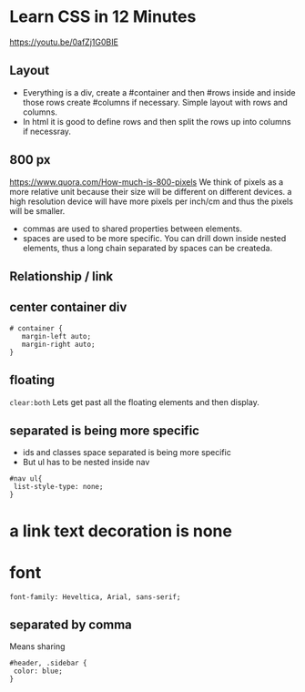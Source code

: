 # Learn CSS in 12 Minutes
https://youtu.be/0afZj1G0BIE

## Layout
* Everything is a div, create a #container and then #rows inside and inside those rows create #columns if necessary. Simple layout with rows and columns.
* In html it is good to define rows and then split the rows up into columns if necessray. 

## 800 px
https://www.quora.com/How-much-is-800-pixels
We think of pixels as a more relative unit because their size will be different on different devices. a high resolution device will have more pixels per inch/cm and thus the pixels will be smaller.


* commas are used to shared properties between elements.
* spaces are used to be more specific. You can drill down inside nested elements, thus a long chain separated by spaces can be createda.

## Relationship / link
<link rel type href />

## center container div
```
# container {
   margin-left auto;
   margin-right auto;
}
```

## floating
``` clear:both ``` Lets get past all the floating elements and then display.

## separated is being more specific
* ids and classes space separated is being more specific
* But ul has to be nested inside nav
```
#nav ul{
 list-style-type: none;
}
```

# a link text decoration is none

# font
``` font-family: Heveltica, Arial, sans-serif; ```

## separated by comma 
Means sharing 

```
#header, .sidebar {
 color: blue;
}
```

